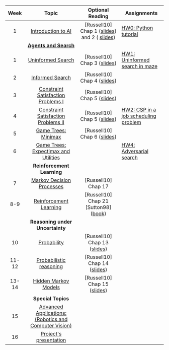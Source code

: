 | Week 	| Topic 	| Optional Reading 	| Assignments 	|
|:-----:	|:------------------------------------------------------------------------:	|:----------------------------------------------------------------------------------------------------------------------------------------------------------------:	|--------------------------	|
| 1 	| [Introduction to AI](/cstopics/artificial-intelligence/introduction_AI) 	| [Russell10] Chap 1 ([slides](http://aima.eecs.berkeley.edu/slides-pdf/chapter01.pdf)) and 2 ( [slides](http://aima.eecs.berkeley.edu/slides-pdf/chapter02.pdf))  	| [HW0: Python tutorial](/cstopics/assets/assignments/introAI/hw0/hw0_pythonIntro.pdf) 	|
|  	| [**Agents and Search**](/cstopics/artificial-intelligence/search/search) 	|  	|  	|
| 1 	| [Uninformed Search](/cstopics/artificial-intelligence/search/unsearch) 	| [Russell10] Chap 3 ([slides](http://aima.eecs.berkeley.edu/slides-pdf/chapter03.pdf)) 	| [HW1: Uninformed search in maze](/cstopics/assets/assignments/introAI/hw1/hw1_unsearchMaze.pdf) 	|
| 2 	| [Informed Search](/cstopics/artificial-intelligence/search/insearch) 	| [Russell10] Chap 4 ([slides](http://aima.eecs.berkeley.edu/slides-pdf/chapter04.pdf)) 	|  	|
| 3 	| [Constraint Satisfaction Problems I](/cstopics/artificial-intelligence/CSP/csp) 	| [Russell10] Chap 5 ([slides](http://aima.eecs.berkeley.edu/slides-pdf/chapter05.pdf)) 	|  	|
| 4 	| [Constraint Satisfaction Problems II](/cstopics/artificial-intelligence/CSP/csp) 	| [Russell10] Chap 5 ([slides](http://aima.eecs.berkeley.edu/slides-pdf/chapter05.pdf)) 	| [HW2: CSP in a job scheduling problem](/cstopics/assets/assignments/introAI/hw2/hw2_csp.pdf) 	|
| 5 	| [Game Trees: Minimax](/cstopics/artificial-intelligence/adv_search/minimax) 	| [Russell10] Chap 6 ([slides](http://aima.eecs.berkeley.edu/slides-pdf/chapter06.pdf)) 	|  	|
| 6 	| [Game Trees: Expectimax and Utilities](/cstopics/artificial-intelligence/adv_search/expectimax) 	|  	|[HW4: Adversarial search](/cstopics/assets/assignments/introAI/hw4/hw4_adversarial_search.zip)  	|
|  	| **Reinforcement Learning** 	|  	|  	|
| 7 	| [Markov Decision Processes]() 	| [Russell10] Chap 17 	|  	|
| 8-9 	| [Reinforcement Learning]() 	| [Russell10] Chap 21 [Sutton98] ([book](https://web.stanford.edu/class/psych209/Readings/SuttonBartoIPRLBook2ndEd.pdf)) 	|  	|
|  	| **Reasoning under Uncertainty** 	|  	|  	|
| 10 	| [Probability]() 	| [Russell10] Chap 13 ([slides](http://aima.eecs.berkeley.edu/slides-pdf/chapter13.pdf)) 	|  	|
| 11-12 	| [Probabilistic reasoning]() 	| [Russell10] Chap 14 ([slides](http://aima.eecs.berkeley.edu/slides-pdf/chapter14.pdf)) 	|  	|
| 13-14 	| [Hidden Markov Models]() 	| [Russell10] Chap 15 ([slides](http://aima.eecs.berkeley.edu/slides-pdf/chapter15.pdf)) 	|  	|
|  	| **Special Topics** 	|  	|  	|
| 15 	| [Advanced Applications: (Robotics and Computer Vision)]() 	|  	|  	|
| 16 	| [Project's presentation]() 	|  	|  	|
